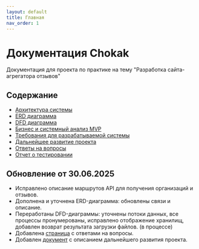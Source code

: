 ```yaml
---
layout: default
title: Главная
nav_order: 1
---
```


# Документация Chokak

Документация для проекта по практике на тему "Разработка сайта-агрегатора отзывов"

## Содержание

- [Архитектура системы](analytics/system_architecture.md)
- [ERD диаграмма](analytics/erd_diagram.md)
- [DFD диаграмма](analytics/dfd_diagram.md)
- [Бизнес и системный анализ MVP](analytics/bussiness_and_system_analytics.md)
- [Требования для разрабатываемой системы](analytics/structured_demands.md)
- [Дальнейшее развитие проекта](analytics/further_development.md)
- [Ответы на вопросы](analytics/answers.md)
- [Отчет о тестировании](analytics/test_report.md)

## Обновление от 30.06.2025

- Исправлено описание маршрутов API для получения организаций и отзывов.
- Дополнена и уточнена ERD-диаграмма: обновлены связи и описание.
- Переработаны DFD-диаграммы: уточнены потоки данных, все процессы пронумерованы, исправлено отображение хранилищ, добавлен возврат результата загрузки файлов. (в процессе)
- Добавлена [страница](analytics/answers.md) с ответами на вопросы.
- Добавлен [документ](analytics/further_development.md) c описанием дальнейшего развития проекта.